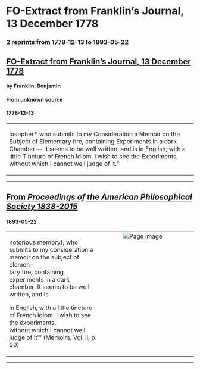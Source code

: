 
# FO-Extract from Franklin’s Journal, 13 December 1778

### 2 reprints from 1778-12-13 to 1893-05-22

## [FO-Extract from Franklin’s Journal, 13 December 1778](https://founders.archives.gov/documents/Franklin/01-28-02-0172)

#### by Franklin, Benjamin

#### From unknown source

#### 1778-12-13

<table style="width: 100%;"><tr><td style="width: 50%">

losopher* who submits to my Consideration a Memoir on the Subject of Elementary fire, containing Experiments in a dark Chamber.— It seems to be well written, and is in English, with a little Tincture of French Idiom. I wish to see the Experiments, without which I cannot well judge of it.”
</td></tr></table>

---

## [From _Proceedings of the American Philosophical Society 1838-2015_](https://archive.org/details/sim_proceedings-of-the-american-philosophical-society_may-22-26-1893_32_143/page/n161/mode/1up?view=theater)

#### 1893-05-22

<table style="width: 100%;"><tr><td style="width: 50%">

  
notorious memory], who submits to my consideration a memoir on the subject of elemen-  
tary fire, containing experiments in a dark chamber. It seems to be well written, and is  
  
in English, with a little tincture of French idiom. I wish to see the experiments,  
without which I cannot well judge of it&quot;’ (Memoirs, Vol. ii, p. 90)
</td><td style="width: 50%; max-height: 75%; margin: auto; display: block;">
<img alt="Page image" src="https://iiif.archive.org/iiif/sim_proceedings-of-the-american-philosophical-society_may-22-26-1893_32_143&#0036;161/pct:20.611916,78.978439,61.513688,4.209446/600,/0/default.jpg"/>
</td>
</tr></table>

---

